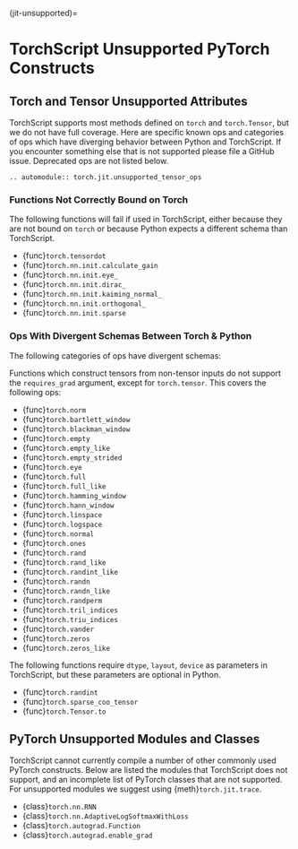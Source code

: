 (jit-unsupported)=

# TorchScript Unsupported PyTorch Constructs

## Torch and Tensor Unsupported Attributes

TorchScript supports most methods defined on `torch` and `torch.Tensor`, but we do not have full coverage.
Here are specific known ops and categories of ops which have diverging behavior between
Python and TorchScript. If you encounter something else that is not supported please
file a GitHub issue. Deprecated ops are not listed below.

```{eval-rst}
.. automodule:: torch.jit.unsupported_tensor_ops
```

### Functions Not Correctly Bound on Torch

The following functions will fail if used in TorchScript, either because they
are not bound on `torch` or because Python expects a different schema than
TorchScript.

- {func}`torch.tensordot`
- {func}`torch.nn.init.calculate_gain`
- {func}`torch.nn.init.eye_`
- {func}`torch.nn.init.dirac_`
- {func}`torch.nn.init.kaiming_normal_`
- {func}`torch.nn.init.orthogonal_`
- {func}`torch.nn.init.sparse`

### Ops With Divergent Schemas Between Torch & Python

The following categories of ops have divergent schemas:

Functions which construct tensors from non-tensor inputs do not support the `requires_grad`
argument, except for `torch.tensor`. This covers the following ops:

- {func}`torch.norm`
- {func}`torch.bartlett_window`
- {func}`torch.blackman_window`
- {func}`torch.empty`
- {func}`torch.empty_like`
- {func}`torch.empty_strided`
- {func}`torch.eye`
- {func}`torch.full`
- {func}`torch.full_like`
- {func}`torch.hamming_window`
- {func}`torch.hann_window`
- {func}`torch.linspace`
- {func}`torch.logspace`
- {func}`torch.normal`
- {func}`torch.ones`
- {func}`torch.rand`
- {func}`torch.rand_like`
- {func}`torch.randint_like`
- {func}`torch.randn`
- {func}`torch.randn_like`
- {func}`torch.randperm`
- {func}`torch.tril_indices`
- {func}`torch.triu_indices`
- {func}`torch.vander`
- {func}`torch.zeros`
- {func}`torch.zeros_like`

The following functions require `dtype`, `layout`, `device` as parameters in TorchScript,
but these parameters are optional in Python.

- {func}`torch.randint`
- {func}`torch.sparse_coo_tensor`
- {func}`torch.Tensor.to`

## PyTorch Unsupported Modules and Classes

TorchScript cannot currently compile a number of other commonly used PyTorch
constructs. Below are listed the modules that TorchScript does not support, and
an incomplete list of PyTorch classes that are not supported. For unsupported modules
we suggest using {meth}`torch.jit.trace`.

- {class}`torch.nn.RNN`
- {class}`torch.nn.AdaptiveLogSoftmaxWithLoss`
- {class}`torch.autograd.Function`
- {class}`torch.autograd.enable_grad`
